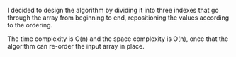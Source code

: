 I decided to design the algorithm by dividing it into three indexes that go through the array from beginning to end, repositioning the values ​​according to the ordering.

The time complexity is O(n) and the space complexity is O(n), once that the algorithm can re-order the input array in place.
